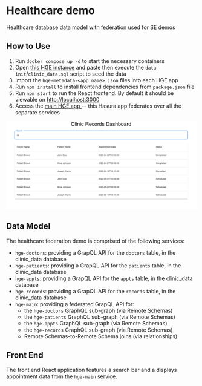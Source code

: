 # Healthcare demo
Healthcare database data model with federation used for SE demos

## How to Use
1. Run `docker compose up -d` to start the necessary containers
2. Open [this HGE instance](http://localhost:8021/console/data/sql) and paste then execute the `data-init`/`clinic_data.sql` script to seed the data
3. Import the `hge-metadata-<app_name>.json` files into each HGE app
4. Run `npm install` to install frontend dependencies from `package.json` file
5. Run `npm start` to run the React frontend. By default it should be viewable on [http://localhost:3000](http://localhost:3000)
6. Access the [main HGE app ](http://localhost:8020/console`) -- this Hasura app federates over all the separate services

![screenshot](frontend/healthcare-dashboard/public/dashboard_screenshot.png)

## Data Model
The healthcare federation demo is comprised of the following services:
- `hge-doctors`: providing a GrapQL API for the `doctors` table, in the clinic_data database
- `hge-patients`: providing a GrapQL API for the `patients` table, in the clinic_data database
- `hge-appts`: providing a GrapQL API for the `appts` table, in the clinic_data database
- `hge-records`: providing a GrapQL API for the `records` table, in the clinic_data database
- `hge-main`: providing a federated GrapQL API for:
    - the `hge-doctors` GraphQL sub-graph (via Remote Schemas)
    - the `hge-patients` GraphQL sub-graph (via Remote Schemas)
    - the `hge-appts` GraphQL sub-graph (via Remote Schemas)
    - the `hge-records` GraphQL sub-graph (via Remote Schemas)
    - Remote Schemas-to-Remote Schema joins (via relationships)

## Front End
The front end React application features a search bar and a displays appointment
data from the `hge-main` service.
